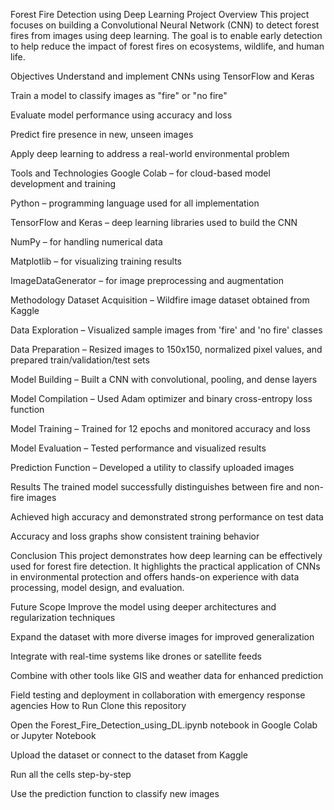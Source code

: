 Forest Fire Detection using Deep Learning
Project Overview
This project focuses on building a Convolutional Neural Network (CNN) to detect forest fires from images using deep learning. The goal is to enable early detection to help reduce the impact of forest fires on ecosystems, wildlife, and human life.

Objectives
Understand and implement CNNs using TensorFlow and Keras

Train a model to classify images as "fire" or "no fire"

Evaluate model performance using accuracy and loss

Predict fire presence in new, unseen images

Apply deep learning to address a real-world environmental problem

Tools and Technologies
Google Colab – for cloud-based model development and training

Python – programming language used for all implementation

TensorFlow and Keras – deep learning libraries used to build the CNN

NumPy – for handling numerical data

Matplotlib – for visualizing training results

ImageDataGenerator – for image preprocessing and augmentation

Methodology
Dataset Acquisition – Wildfire image dataset obtained from Kaggle

Data Exploration – Visualized sample images from 'fire' and 'no fire' classes

Data Preparation – Resized images to 150x150, normalized pixel values, and prepared train/validation/test sets

Model Building – Built a CNN with convolutional, pooling, and dense layers

Model Compilation – Used Adam optimizer and binary cross-entropy loss function

Model Training – Trained for 12 epochs and monitored accuracy and loss

Model Evaluation – Tested performance and visualized results

Prediction Function – Developed a utility to classify uploaded images

Results
The trained model successfully distinguishes between fire and non-fire images

Achieved high accuracy and demonstrated strong performance on test data

Accuracy and loss graphs show consistent training behavior

Conclusion
This project demonstrates how deep learning can be effectively used for forest fire detection. It highlights the practical application of CNNs in environmental protection and offers hands-on experience with data processing, model design, and evaluation.

Future Scope
Improve the model using deeper architectures and regularization techniques

Expand the dataset with more diverse images for improved generalization

Integrate with real-time systems like drones or satellite feeds

Combine with other tools like GIS and weather data for enhanced prediction

Field testing and deployment in collaboration with emergency response agencies
How to Run
Clone this repository

Open the Forest_Fire_Detection_using_DL.ipynb notebook in Google Colab or Jupyter Notebook

Upload the dataset or connect to the dataset from Kaggle

Run all the cells step-by-step

Use the prediction function to classify new images
